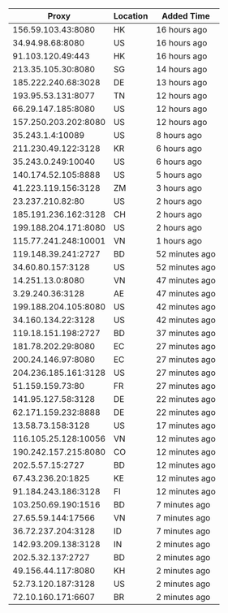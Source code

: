 | Proxy | Location | Added Time |
|---------|----------|------------|
| 156.59.103.43:8080 | HK | 16 hours ago |
| 34.94.98.68:8080 | US | 16 hours ago |
| 91.103.120.49:443 | HK | 16 hours ago |
| 213.35.105.30:8080 | SG | 14 hours ago |
| 185.222.240.68:3028 | DE | 13 hours ago |
| 193.95.53.131:8077 | TN | 12 hours ago |
| 66.29.147.185:8080 | US | 12 hours ago |
| 157.250.203.202:8080 | US | 12 hours ago |
| 35.243.1.4:10089 | US | 8 hours ago |
| 211.230.49.122:3128 | KR | 6 hours ago |
| 35.243.0.249:10040 | US | 6 hours ago |
| 140.174.52.105:8888 | US | 5 hours ago |
| 41.223.119.156:3128 | ZM | 3 hours ago |
| 23.237.210.82:80 | US | 2 hours ago |
| 185.191.236.162:3128 | CH | 2 hours ago |
| 199.188.204.171:8080 | US | 2 hours ago |
| 115.77.241.248:10001 | VN | 1 hours ago |
| 119.148.39.241:2727 | BD | 52 minutes ago |
| 34.60.80.157:3128 | US | 52 minutes ago |
| 14.251.13.0:8080 | VN | 47 minutes ago |
| 3.29.240.36:3128 | AE | 47 minutes ago |
| 199.188.204.105:8080 | US | 42 minutes ago |
| 34.160.134.22:3128 | US | 42 minutes ago |
| 119.18.151.198:2727 | BD | 37 minutes ago |
| 181.78.202.29:8080 | EC | 27 minutes ago |
| 200.24.146.97:8080 | EC | 27 minutes ago |
| 204.236.185.161:3128 | US | 27 minutes ago |
| 51.159.159.73:80 | FR | 27 minutes ago |
| 141.95.127.58:3128 | DE | 22 minutes ago |
| 62.171.159.232:8888 | DE | 22 minutes ago |
| 13.58.73.158:3128 | US | 17 minutes ago |
| 116.105.25.128:10056 | VN | 12 minutes ago |
| 190.242.157.215:8080 | CO | 12 minutes ago |
| 202.5.57.15:2727 | BD | 12 minutes ago |
| 67.43.236.20:1825 | KE | 12 minutes ago |
| 91.184.243.186:3128 | FI | 12 minutes ago |
| 103.250.69.190:1516 | BD | 7 minutes ago |
| 27.65.59.144:17566 | VN | 7 minutes ago |
| 36.72.237.204:3128 | ID | 7 minutes ago |
| 142.93.209.138:3128 | IN | 2 minutes ago |
| 202.5.32.137:2727 | BD | 2 minutes ago |
| 49.156.44.117:8080 | KH | 2 minutes ago |
| 52.73.120.187:3128 | US | 2 minutes ago |
| 72.10.160.171:6607 | BR | 2 minutes ago |
